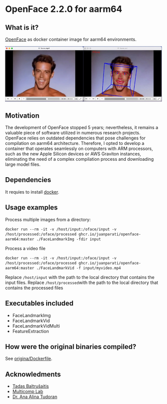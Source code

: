 # OpenFace 2.2.0 for aarm64

## What is it?

[OpenFace](https://github.com/TadasBaltrusaitis/OpenFace) as docker container image for aarm64 environments.

![FaceLandmarkVidMulti example](resources/faces.jpg)


## Motivation

The development of OpenFace stopped 5 years; nevertheless, it remains a valuable piece of software utilized in numerous research projects. OpenFace relies on outdated dependencies that pose challenges for compilation on aarm64 architecture. Therefore, I opted to develop a container that operates seamlessly on computers with ARM processors, such as the new Apple Silicon devices or AWS Graviton instances, eliminating the need of a complex compilation process and downloading large model files.


## Dependencies

It requies to install [docker](https://www.docker.com/products/docker-desktop/).


## Usage examples

Process multiple images from a directory:

    docker run --rm -it -v /host/input:/oface/input -v /host/processed:/oface/processed ghcr.io/juanparati/openface-aarm64:master ./FaceLandmarkImg -fdir input

Process a video file

    docker run --rm -it -v /host/input:/oface/input -v /host/processed:/oface/processed ghcr.io/juanparati/openface-aarm64:master ./FaceLandmarkVid -f input/myvideo.mp4


Replace `/host/input` with the path to the local directory that contains the input files.
Replace `/host/processed`with the path to the local directory that contains the processed files


## Executables included

- FaceLandmarkImg
- FaceLandmarkVid
- FaceLandmarkVidMulti
- FeatureExtraction


## How were the original binaries compiled?

See [origina/Dockerfile](origin/Dockerfile).


## Acknowledments

- [Tadas Baltrušaitis](https://github.com/TadasBaltrusaitis/OpenFace) 
- [Multicomp Lab](http://multicomp.cs.cmu.edu/)
- [Dr. Ana Alina Tudoran](https://www.au.dk/en/show/person/anat@econ.au.dk)

